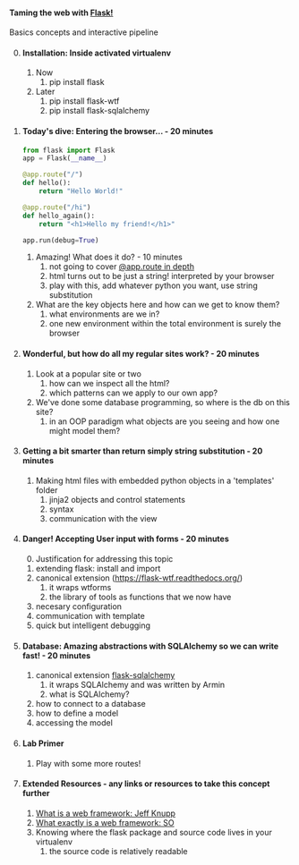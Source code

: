 

#### Taming the web with [Flask!](http://flask.pocoo.org/)


Basics concepts and interactive pipeline


0. #### Installation: Inside activated virtualenv    
    1. Now    
        1. pip install flask    
    2. Later    
        1. pip install flask-wtf    
        2. pip install flask-sqlalchemy    


1. #### Today's dive: Entering the browser... - 20 minutes    

    ```python
    from flask import Flask
    app = Flask(__name__)

    @app.route("/")
    def hello():
        return "Hello World!"

    @app.route("/hi")
    def hello_again():
        return "<h1>Hello my friend!</h1>"

    app.run(debug=True)
    ```    

    1. Amazing! What does it do? - 10 minutes
        1. not going to cover [@app.route in depth](http://ains.co/blog/things-which-arent-magic-flask-part-1.html)    
        2. html turns out to be just a string! interpreted by your browser     
        3. play with this, add whatever python you want, use string substitution    
    2. What are the key objects here and how can we get to know them?    
        1. what environments are we in?     
        2. one new environment within the total environment is surely the browser    
    

2. #### Wonderful, but how do all my regular sites work? - 20 minutes    
    1. Look at a popular site or two     
        1. how can we inspect all the html?    
        2. which patterns can we apply to our own app?    
    2. We've done some database programming, so where is the db on this site?    
        1. in an OOP paradigm what objects are you seeing and how one might model them?    

3. #### Getting a bit smarter than return simply string substitution - 20 minutes     
    1. Making html files with embedded python objects in a 'templates' folder    
        1. jinja2 objects and control statements    
        2. syntax   
        3. communication with the view   

4. #### Danger! Accepting User input with forms - 20 minutes     
    0. Justification for addressing this topic    
    1. extending flask: install and import    
    2. canonical extension (https://flask-wtf.readthedocs.org/)    
       1. it wraps wtforms    
       2. the library of tools as functions that we now have    
    3. necesary configuration    
    4. communication with template    
    5. quick but intelligent debugging    


5. #### Database: Amazing abstractions with SQLAlchemy so we can write fast! - 20 minutes     
    1. canonical extension [flask-sqlalchemy](https://pythonhosted.org/Flask-SQLAlchemy/)    
       1. it wraps SQLAlchemy and was written by Armin    
       2. what is SQLAlchemy?    
    2. how to connect to a database    
    3. how to define a model    
    4. accessing the model    


6. #### Lab Primer 
    1. Play with some more routes!    



7. #### Extended Resources - any links or resources to take this concept further    
    1. [What is a web framework: Jeff Knupp](http://www.jeffknupp.com/blog/2014/03/03/what-is-a-web-framework/)    
    2. [What exactly is a web framework: SO](http://stackoverflow.com/questions/3345512/what-exactly-is-a-web-framework#3345751)    
    3. Knowing where the flask package and source code lives in your virtualenv    
        1. the source code is relatively readable     
    
